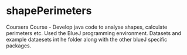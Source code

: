# shapePerimeters
Coursera Course - Develop java code to analyse shapes, calculate perimeters etc.
Used the BlueJ programming environment.
Datasets and example dataesets int he folder along with the other blueJ specific packages.
